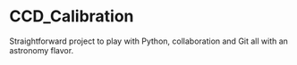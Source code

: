 CCD_Calibration
===============

Straightforward project to play with Python, collaboration and Git all with an astronomy flavor.
